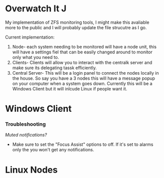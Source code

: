 # Overwatch It J
My implementation of ZFS monitoring tools, I might make this avaliable more to the public and I will probably update the file strucutre as I go.


Current implementation:
1. Node- each system needing to be monitored will have a node unit, this will have a settings fiel that can be easily changed around to monitor only what you need to.
2. Clients- Clients will allow you to interact with the centralk server and make sure its delegating tassk efficiently.
3. Central Server- This will be a login panel to connect the nodes locally in the house. So say you have a 3 nodes this will have a message popup on your computer when a system goes down. Currently this will be a Windows Client but it will inlcude Linux if people want it.


# Windows Client
### Troubleshooting
*Muted notifications?*
- Make sure to set the "Focus Assist" options to off. If it's set to alarms only the you won't get any notifications.

# Linux Nodes
